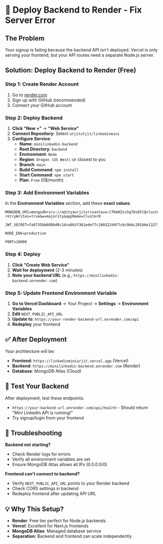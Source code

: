 # 🚀 Deploy Backend to Render - Fix Server Error

## The Problem
Your signup is failing because the backend API isn't deployed. Vercel is only serving your frontend, but your API routes need a separate Node.js server.

## Solution: Deploy Backend to Render (Free)

### Step 1: Create Render Account
1. Go to [render.com](https://render.com)
2. Sign up with GitHub (recommended)
3. Connect your GitHub account

### Step 2: Deploy Backend
1. **Click "New +"** → **"Web Service"**
2. **Connect Repository**: Select `urjitutjit/linkedinmini`
3. **Configure Service**:
   - **Name**: `minilinkedin-backend`
   - **Root Directory**: `backend`
   - **Environment**: `Node`
   - **Region**: `Oregon (US West)` or closest to you
   - **Branch**: `main`
   - **Build Command**: `npm install`
   - **Start Command**: `npm start`
   - **Plan**: `Free` (0$/month)

### Step 3: Add Environment Variables
In the **Environment Variables** section, add these **exact values**:

```
MONGODB_URI=mongodb+srv://adityaurjitsrivastava:CTKmHZzv5q78zEhl@cluster0.lkyyzrc.mongodb.net/minilinkedin?retryWrites=true&w=majority&appName=Cluster0

JWT_SECRET=fa9735bb089bd0c1dce8b3f361edef7c100322d4f7c6c9b6c20166e132f134fd48cf7cc6ef009d704b21ff1ab27bfbd76a4be332bcdc11acd3371da677768ede

NODE_ENV=production

PORT=10000
```

### Step 4: Deploy
1. **Click "Create Web Service"**
2. **Wait for deployment** (2-3 minutes)
3. **Note your backend URL** (e.g., `https://minilinkedin-backend.onrender.com`)

### Step 5: Update Frontend Environment Variable
1. **Go to Vercel Dashboard** → Your Project → **Settings** → **Environment Variables**
2. **Edit** `NEXT_PUBLIC_API_URL`
3. **Update to**: `https://your-render-backend-url.onrender.com/api`
4. **Redeploy** your frontend

## ✅ After Deployment

Your architecture will be:
- **Frontend**: `https://linkedinminiurjit.vercel.app` (Vercel)
- **Backend**: `https://minilinkedin-backend.onrender.com` (Render)
- **Database**: MongoDB Atlas (Cloud)

## 🧪 Test Your Backend

After deployment, test these endpoints:
- `https://your-backend-url.onrender.com/api/health` - Should return "Mini LinkedIn API is running!"
- Try signup/login from your frontend

## 🔧 Troubleshooting

**Backend not starting?**
- Check Render logs for errors
- Verify all environment variables are set
- Ensure MongoDB Atlas allows all IPs (0.0.0.0/0)

**Frontend can't connect to backend?**
- Verify `NEXT_PUBLIC_API_URL` points to your Render backend
- Check CORS settings in backend
- Redeploy frontend after updating API URL

## 💡 Why This Setup?

- **Render**: Free tier perfect for Node.js backends
- **Vercel**: Excellent for Next.js frontends
- **MongoDB Atlas**: Managed database service
- **Separation**: Backend and frontend can scale independently
